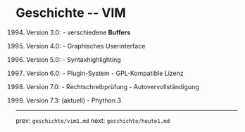 
# Geschichte -- VIM

1994. Version 3.0:
    - verschiedene __Buffers__

1996. Version 4.0:
    - Graphisches Userinterface

1998. Version 5.0:
    - Syntaxhighlighting

2001. Version 6.0:
    - Plugin-System
    - GPL-Kompatible Lizenz

2006. Version 7.0:
    - Rechtschreibprüfung
    - Autovervollständigung

2010. Version 7.3: (aktuell)
    - Phython 3

-----
prev: `geschichte/vim1.md`
next: `geschichte/heute1.md`
